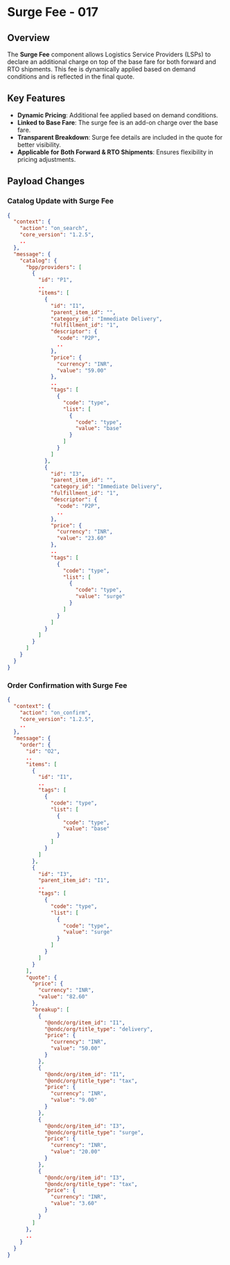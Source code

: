# Surge Fee - 017

## Overview
The **Surge Fee** component allows Logistics Service Providers (LSPs) to declare an additional charge on top of the base fare for both forward and RTO shipments. This fee is dynamically applied based on demand conditions and is reflected in the final quote.

## Key Features
- **Dynamic Pricing**: Additional fee applied based on demand conditions.
- **Linked to Base Fare**: The surge fee is an add-on charge over the base fare.
- **Transparent Breakdown**: Surge fee details are included in the quote for better visibility.
- **Applicable for Both Forward & RTO Shipments**: Ensures flexibility in pricing adjustments.

## Payload Changes

### **Catalog Update with Surge Fee**
```json
{
  "context": {
    "action": "on_search",
    "core_version": "1.2.5",
    ..
  },
  "message": {
    "catalog": {
      "bpp/providers": [
        {
          "id": "P1",
          ..
          "items": [
            {
              "id": "I1",
              "parent_item_id": "",
              "category_id": "Immediate Delivery",
              "fulfillment_id": "1",
              "descriptor": {
                "code": "P2P",
                ..
              },
              "price": {
                "currency": "INR",
                "value": "59.00"
              },
              ..
              "tags": [
                {
                  "code": "type",
                  "list": [
                    {
                      "code": "type",
                      "value": "base"
                    }
                  ]
                }
              ]
            },
            {
              "id": "I3",
              "parent_item_id": "",
              "category_id": "Immediate Delivery",
              "fulfillment_id": "1",
              "descriptor": {
                "code": "P2P",
                ..
              },
              "price": {
                "currency": "INR",
                "value": "23.60"
              },
              ..
              "tags": [
                {
                  "code": "type",
                  "list": [
                    {
                      "code": "type",
                      "value": "surge"
                    }
                  ]
                }
              ]
            }
          ]
        }
      ]
    }
  }
}
```

### **Order Confirmation with Surge Fee**
```json
{
  "context": {
    "action": "on_confirm",
    "core_version": "1.2.5",
    ..
  },
  "message": {
    "order": {
      "id": "O2",
      ..
      "items": [
        {
          "id": "I1",
          ..
          "tags": [
            {
              "code": "type",
              "list": [
                {
                  "code": "type",
                  "value": "base"
                }
              ]
            }
          ]
        },
        {
          "id": "I3",
          "parent_item_id": "I1",
          ..
          "tags": [
            {
              "code": "type",
              "list": [
                {
                  "code": "type",
                  "value": "surge"
                }
              ]
            }
          ]
        }
      ],
      "quote": {
        "price": {
          "currency": "INR",
          "value": "82.60"
        },
        "breakup": [
          {
            "@ondc/org/item_id": "I1",
            "@ondc/org/title_type": "delivery",
            "price": {
              "currency": "INR",
              "value": "50.00"
            }
          },
          {
            "@ondc/org/item_id": "I1",
            "@ondc/org/title_type": "tax",
            "price": {
              "currency": "INR",
              "value": "9.00"
            }
          },
          {
            "@ondc/org/item_id": "I3",
            "@ondc/org/title_type": "surge",
            "price": {
              "currency": "INR",
              "value": "20.00"
            }
          },
          {
            "@ondc/org/item_id": "I3",
            "@ondc/org/title_type": "tax",
            "price": {
              "currency": "INR",
              "value": "3.60"
            }
          }
        ]
      },
      ..
    }
  }
}